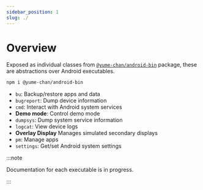 ```yaml
---
sidebar_position: 1
slug: ./
---
```


# Overview

Exposed as individual classes from [`@yume-chan/android-bin`](https://www.npmjs.com/package/@yume-chan/android-bin) package, these are abstractions over Android executables.

```sh npm2yarn
npm i @yume-chan/android-bin
```

* `bu`: Backup/restore apps and data
* `bugreport`: Dump device information
* `cmd`: Interact with Android system services
* **Demo mode**: Control demo mode
* `dumpsys`: Dump system service information
* `logcat`: View device logs
* **Overlay Display** Manages simulated secondary displays
* `pm`: Manage apps
* `settings`: Get/set Android system settings

:::note

Documentation for each executable is in progress.

:::
